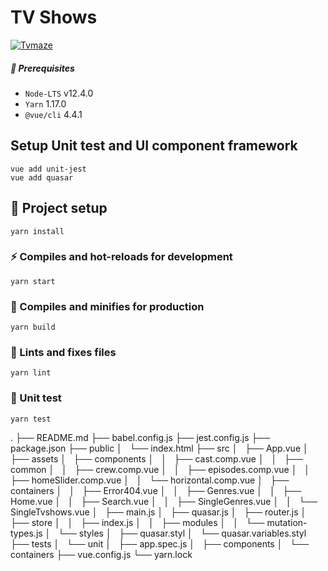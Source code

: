 # TV Shows
[![Tvmaze](http://static.tvmaze.com/images/api/tvm_api.png)](http://www.tvmaze.com/api "Tvmaze")

##### :dart: Prerequisites
-   `Node-LTS` v12.4.0
-   `Yarn` 1.17.0
-   `@vue/cli` 4.4.1

## Setup Unit test and UI component framework
```
vue add unit-jest
vue add quasar
```

## :wrench: Project setup
```
yarn install
```

### :zap: Compiles and hot-reloads for development
```
yarn start
```

### :rocket: Compiles and minifies for production
```
yarn build
```

### :shirt: Lints and fixes files
```
yarn lint
```

### :rotating_light: Unit test 
```
yarn test
```


.
├── README.md
├── babel.config.js
├── jest.config.js
├── package.json
├── public
│   └── index.html
├── src
│   ├── App.vue
│   ├── assets
│   ├── components
│   │   ├── cast.comp.vue
│   │   ├── common
│   │   ├── crew.comp.vue
│   │   ├── episodes.comp.vue
│   │   ├── homeSlider.comp.vue
│   │   └── horizontal.comp.vue
│   ├── containers
│   │   ├── Error404.vue
│   │   ├── Genres.vue
│   │   ├── Home.vue
│   │   ├── Search.vue
│   │   ├── SingleGenres.vue
│   │   └── SingleTvshows.vue
│   ├── main.js
│   ├── quasar.js
│   ├── router.js
│   ├── store
│   │   ├── index.js
│   │   ├── modules
│   │   └── mutation-types.js
│   └── styles
│       ├── quasar.styl
│       └── quasar.variables.styl
├── tests
│   └── unit
│       ├── app.spec.js
│       ├── components
│       └── containers
├── vue.config.js
└── yarn.lock
